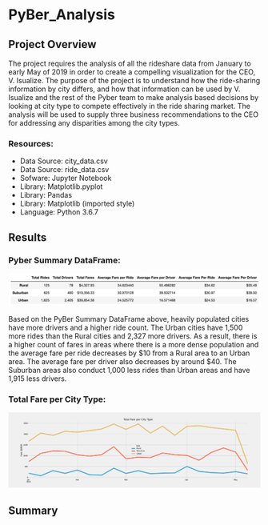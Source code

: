 # PyBer_Analysis
## Project Overview
The project requires the analysis of all the rideshare data from January to early May of 2019 in order to create a compelling visualization for the CEO, V. Isualize. The purpose of the project is to understand how the ride-sharing information by city differs, and how that information can be used by V. Isualize and the rest of the Pyber team to make analysis based decisions by looking at city type to compete effectively in the ride sharing market. The analysis will be used to supply three business recommendations to the CEO for addressing any disparities among the city types.

### Resources:
- Data Source: city_data.csv
- Data Source: ride_data.csv
- Sofware: Jupyter Notebook
- Library: Matplotlib.pyplot
- Library: Pandas
- Library: Matplotlib (imported style)
- Language: Python 3.6.7

## Results
### Pyber Summary DataFrame:
![Deliverable1.png](PyBer_Analysis/Analysis/Deliverable1.png)

Based on the PyBer Summary DataFrame above, heavily populated cities have more drivers and a higher ride count. The Urban cities have 1,500 more rides than the Rural cities and 2,327 more drivers. As a result, there is a higher count of fares in areas where there is a more dense population and the average fare per ride decreases by $10 from a Rural area to an Urban area. The average fare per driver also decreases by around $40. The Suburban areas also conduct 1,000 less rides than Urban areas and have 1,915 less drivers.

### Total Fare per City Type:
![PyBer_fare_summary.png](PyBer_Analysis/Analysis/PyBer_fare_summary.png)
## Summary
